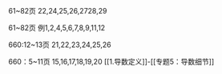 61~82页
	22,24,25,26,2728,29

61~82页
	例1,2,4,5,6,7,8,9,11,12

660:12~13页
	21,22,23,24,25,26

660：5~11页
	15,16,17,18,19,20
[[1.导数定义]]-[[专题5：导数细节]]

